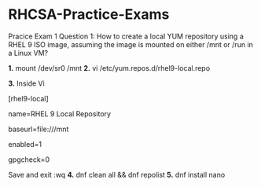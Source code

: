 # RHCSA-Practice-Exams
Pracice Exam 1
Question 1: How to create a local YUM repository using a RHEL 9 ISO image, assuming the image is mounted on either /mnt or /run in a Linux VM?

**1.** mount /dev/sr0 /mnt **2.** vi /etc/yum.repos.d/rhel9-local.repo
  
**3.** Inside Vi

[rhel9-local]

name=RHEL 9 Local Repository

baseurl=file:///mnt

enabled=1

gpgcheck=0 

Save and exit :wq **4.** dnf clean all && dnf repolist **5.** dnf install nano

